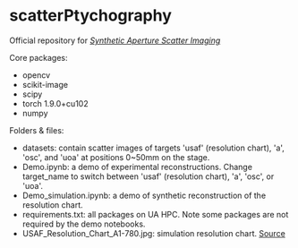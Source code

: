 # scatterPtychography

Official repository for [*Synthetic Aperture Scatter Imaging*]([https://arxiv.org/abs/2203.12561](https://ieeexplore.ieee.org/abstract/document/10306269))


Core packages:
* opencv
* scikit-image
* scipy
* torch 1.9.0+cu102
* numpy

Folders & files:
* datasets: contain scatter images of targets 'usaf' (resolution chart), 'a', 'osc', and 'uoa' at positions 0~50mm on the stage.
* Demo.ipynb: a demo of experimental reconstructions. Change target_name to switch between 'usaf' (resolution chart), 'a', 'osc', or 'uoa'.
* Demo_simulation.ipynb: a demo of synthetic reconstruction of the resolution chart.
* requirements.txt: all packages on UA HPC. Note some packages are not required by the demo notebooks.
* USAF_Resolution_Chart_A1-780.jpg: simulation resolution chart. [Source](https://www.thorlabs.com/images/TabImages/USAF_Resolution_Chart_A1-780.jpg)
